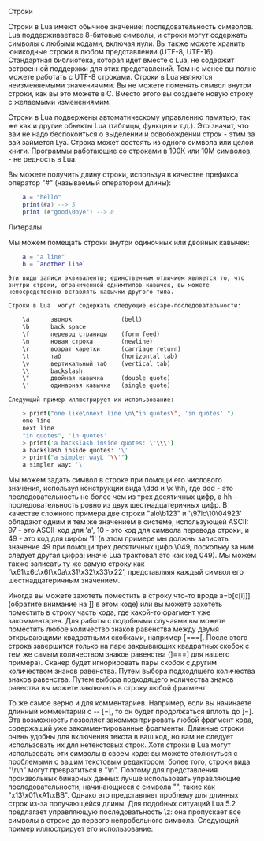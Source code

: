 Строки 

Строки в Lua  имеют обычное значение: последовательность символов. Lua поддерживаетвсе 8-битовые
символы, и строки могут содержать символы с любыми кодами, включая нули.
Вы также можете хранить юникодные строки в любом представлении (UTF-8, UTF-16).
Стандартная библиотека, которая идет вместе с Lua, не содержит встроенной поддержки для этих представлений.
Тем не менее вы полне можете работать с UTF-8 строками. Строки в Lua являются неизменяемыми значениямми. Вы не можете
поменять символ внутри строки, как вы это можете в С. Вместо этого вы создаете новую строку с желаемыми изменениямим.


Строки в Lua подвержены автоматическому управлению памятью, так же как и другие обьекты Lua (таблицы, функции и т.д.). Это значит,
что ваи не надо беспокоиться о выделении и освобождении строк - этим за вай займется Lya. Строка может состоять из одного
символа или целой книги. Программы работающие со строками в 100К или 10М символов, - не редность в Lua.

Вы можете получить длину строки, используя в качестве префикса оператор "#" (называемый оператором длины):

```lua
    a = "hello"
    print(#a) --> 5
    print (#"good\0bye") --> 8
```

Литералы 

Мы можем помещать строки внутри одиночных или двойных кавычек:

```lua
    a = "a line"
    b = `another line`
```

    Эти виды записи эквиваленты; единственным отличием является то, что внутри строки, ограниченной однимтипов кавычек, вы можете
    непосредственно вставлять кавычки другого типа.

    Строки в Lua  могут содержать следующие escape-последовательности:

```txt
    \a      звонок              (bell)
    \b      back space
    \f      перевод страницы    (form feed)
    \n      новая строка        (newline)
    \r      возрат каретки      (carriage return)
    \t      таб                 (horizontal tab)
    \v      вертикальный таб    (vertical tab)
    \\      backslash
    \"      двойная кавычка     (double quote)
    \'      одинарная кавычка   (single quote)
```

    Следующий пример иллюстрирует их использование:
```bash
    > print("one like\nnext line \n\"in quotes\", 'in quotes' ")
    one line
    next line
    "in quotes", 'in quotes'
    > print('a backslash inside quotes: \'\\\')
    a backslash inside quotes: '\'
    > print("a simpler wayL '\\'")
    a simpler way: '\'
```

Мы можем задать символ в строке при помощи его числового значения, используя конструкции вида
\ddd и \x \hh, где ddd - это последовательность не более чем из трех десятичных цифр, а hh - последовательность ровно из двух 
шестнадцатеричных цифр. В качестве сложного примера две строки "alo\b123" и '\97lo\10\04923' обладают одним и тем же значением в системе, 
использующей ASCII: 97 - это ASCII-код для 'a', 10 - это код для символа перевода строки, и 49 - это код для цирфы '1' (в этом примере мы должны записать значение
 49 при помощи трех десятичных цифр \049, поскольку за ним следует другая цифра; иначе Lua трактовал это как код 049). Мы можем также записать ту же самую строку как 
 '\x61\x6c\x6f\x0a\x31\x32\x33\x22', представляяя каждый символ его шестнадцатеричным значением.

Иногда вы можете захотеть поместить в строку что-то вроде a=b[c[i]]] (обратите внимание на ]] в этом коде) или вы можете захотеть поместить в строку часть кода, где какой-то фрагмент уже закомментарен. Для работы с подобными случаями вы можете поместить любое количество знаков равенства между двумя открывающими квадратными скобками, например [===[. После этого строка завершится только на паре закрывающих квадратных скобок с тем же самым количеством знаков равенства (]===] для нашего примера). Сканер будет игнорировать пары скобок с другим количеством знаков равенства. Путем выбора подходящего количества знаков равенства. Путем выбора подходящего количества знаков равества вы можете заключить в строку любой фрагмент.

То же самое верно и для комментариев. 
Например, если вы начинаете длинный комментарий с -- [=[, то он будет продолжаться вплоть до ]=]. Эта возможность позволяет закомментрировать любой
фрагмент кода, содержащий уже закомментированные фрагменты. Длинные строки очень удобны для включения текста в ваш код, 
но вам не следует использовать их для нетекстовых строк. Хотя строки в Lua могут использовать эти символы в своем коде: вы можете столкнуться с проблемыми с вашим текстовым редактором; более того, строки вида "\r\n" могут превратиться в "\n". Поэтому для представления произвольных бинарных данных лучше использовать управляющие последовательности, начинающиеся с символа "\", такие как "x13\x01\xA1\xBB". Однако это представляет проблему для длинных строк из-за получающейся длины.
Для подобных ситуаций Lua 5.2 предлагает управляющую последоватьность \z: она пропускает все символы в строке до первого непробельного символа. Следующий пример иллюстрирует его использование:

```

```